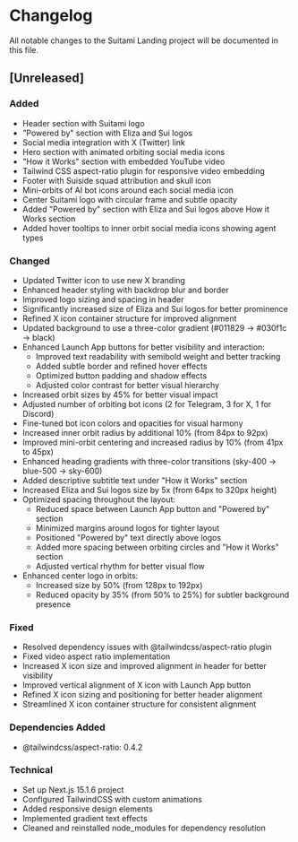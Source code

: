# Changelog

All notable changes to the Suitami Landing project will be documented in this file.

## [Unreleased]

### Added
- Header section with Suitami logo
- "Powered by" section with Eliza and Sui logos
- Social media integration with X (Twitter) link
- Hero section with animated orbiting social media icons
- "How it Works" section with embedded YouTube video
- Tailwind CSS aspect-ratio plugin for responsive video embedding
- Footer with Suiside squad attribution and skull icon
- Mini-orbits of AI bot icons around each social media icon
- Center Suitami logo with circular frame and subtle opacity
- Added "Powered by" section with Eliza and Sui logos above How it Works section
- Added hover tooltips to inner orbit social media icons showing agent types

### Changed
- Updated Twitter icon to use new X branding
- Enhanced header styling with backdrop blur and border
- Improved logo sizing and spacing in header
- Significantly increased size of Eliza and Sui logos for better prominence
- Refined X icon container structure for improved alignment
- Updated background to use a three-color gradient (#011829 → #030f1c → black)
- Enhanced Launch App buttons for better visibility and interaction:
  - Improved text readability with semibold weight and better tracking
  - Added subtle border and refined hover effects
  - Optimized button padding and shadow effects
  - Adjusted color contrast for better visual hierarchy
- Increased orbit sizes by 45% for better visual impact
- Adjusted number of orbiting bot icons (2 for Telegram, 3 for X, 1 for Discord)
- Fine-tuned bot icon colors and opacities for visual harmony
- Increased inner orbit radius by additional 10% (from 84px to 92px)
- Improved mini-orbit centering and increased radius by 10% (from 41px to 45px)
- Enhanced heading gradients with three-color transitions (sky-400 → blue-500 → sky-600)
- Added descriptive subtitle text under "How it Works" section
- Increased Eliza and Sui logos size by 5x (from 64px to 320px height)
- Optimized spacing throughout the layout:
  - Reduced space between Launch App button and "Powered by" section
  - Minimized margins around logos for tighter layout
  - Positioned "Powered by" text directly above logos
  - Added more spacing between orbiting circles and "How it Works" section
  - Adjusted vertical rhythm for better visual flow
- Enhanced center logo in orbits:
  - Increased size by 50% (from 128px to 192px)
  - Reduced opacity by 35% (from 50% to 25%) for subtler background presence

### Fixed
- Resolved dependency issues with @tailwindcss/aspect-ratio plugin
- Fixed video aspect ratio implementation
- Increased X icon size and improved alignment in header for better visibility
- Improved vertical alignment of X icon with Launch App button
- Refined X icon sizing and positioning for better header alignment
- Streamlined X icon container structure for consistent alignment

### Dependencies Added
- @tailwindcss/aspect-ratio: 0.4.2

### Technical
- Set up Next.js 15.1.6 project
- Configured TailwindCSS with custom animations
- Added responsive design elements
- Implemented gradient text effects
- Cleaned and reinstalled node_modules for dependency resolution 